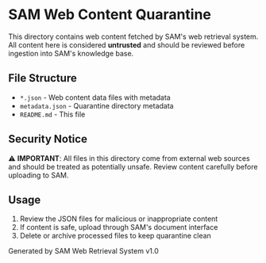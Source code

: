 # SAM Web Content Quarantine

This directory contains web content fetched by SAM's web retrieval system.
All content here is considered **untrusted** and should be reviewed before
ingestion into SAM's knowledge base.

## File Structure

- `*.json` - Web content data files with metadata
- `metadata.json` - Quarantine directory metadata
- `README.md` - This file

## Security Notice

⚠️ **IMPORTANT**: All files in this directory come from external web sources
and should be treated as potentially unsafe. Review content carefully before
uploading to SAM.

## Usage

1. Review the JSON files for malicious or inappropriate content
2. If content is safe, upload through SAM's document interface
3. Delete or archive processed files to keep quarantine clean

Generated by SAM Web Retrieval System v1.0

